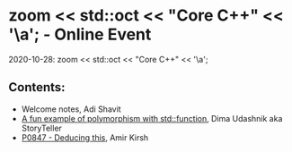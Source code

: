 # zoom << std::oct << "Core C++" << '\a'; - Online Event
2020-10-28: zoom << std::oct << "Core C++" << '\a';

## Contents:
- Welcome notes, Adi Shavit
- [A fun example of polymorphism with std::function](StdFunctionPoly.pdf), Dima Udashnik aka StoryTeller
- [P0847 - Deducing this](P0847-Deducing-this.pdf), Amir Kirsh



